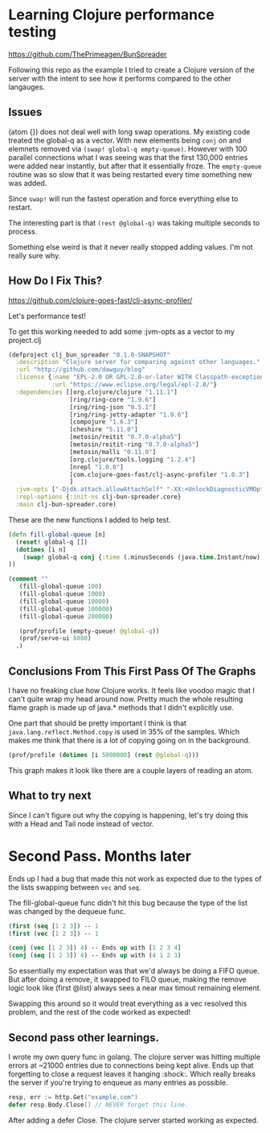 # Learning Clojure performance testing

https://github.com/ThePrimeagen/BunSpreader

Following this repo as the example I tried to create a Clojure version of the server with the intent to see how it performs compared to the other langauges.

## Issues

(atom {}) does not deal well with long swap operations. My existing code treated the global-q as a vector. With new elements being `conj` on and elemnets removed via `(swap! global-q empty-queue)`. However with 100 parallel connections what I was seeing was that the first 130,000 entries were added near instantly, but after that it essentially froze. The `empty-queue` routine was so slow that it was being restarted every time something new was added.

Since `swap!` will run the fastest operation and force everything else to restart.

The interesting part is that `(rest @global-q)` was taking multiple seconds to process. 

Something else weird is that it never really stopped adding values. I'm not really sure why.

## How Do I Fix This?

https://github.com/clojure-goes-fast/clj-async-profiler/

Let's performance test!

To get this working needed to add some :jvm-opts as a vector to my project.clj 

```clj
(defproject clj_bun_spreader "0.1.0-SNAPSHOT"
  :description "Clojure server for comparing against other languages."
  :url "http://github.com/dawguy/blog"
  :license {:name "EPL-2.0 OR GPL-2.0-or-later WITH Classpath-exception-2.0"
            :url "https://www.eclipse.org/legal/epl-2.0/"}
  :dependencies [[org.clojure/clojure "1.11.1"]
                 [ring/ring-core "1.9.6"]
                 [ring/ring-json "0.5.1"]
                 [ring/ring-jetty-adapter "1.9.6"]
                 [compojure "1.6.3"]
                 [cheshire "5.11.0"]
                 [metosin/reitit "0.7.0-alpha5"]
                 [metosin/reitit-ring "0.7.0-alpha5"]
                 [metosin/malli "0.11.0"]
                 [org.clojure/tools.logging "1.2.4"]
                 [nrepl "1.0.0"]
                 [com.clojure-goes-fast/clj-async-profiler "1.0.3"]
                 ]
  :jvm-opts ["-Djdk.attach.allowAttachSelf" "-XX:+UnlockDiagnosticVMOptions" "-XX:+DebugNonSafepoints"]
  :repl-options {:init-ns clj-bun-spreader.core}
  :main clj-bun-spreader.core)

```

These are the new functions I added to help test.

```clojure
(defn fill-global-queue [n]
  (reset! global-q [])
  (dotimes [i n]
    (swap! global-q conj {:time (.minusSeconds (java.time.Instant/now) 15) :body {:a i}})
))

(comment ""
   (fill-global-queue 100)
   (fill-global-queue 1000)
   (fill-global-queue 10000)
   (fill-global-queue 100000)
   (fill-global-queue 200000)

   (prof/profile (empty-queue! @global-q))
   (prof/serve-ui 8080)
  .)
```

## Conclusions From This First Pass Of The Graphs

I have no freaking clue how Clojure works. It feels like voodoo magic that I can't quite wrap my head around now. Pretty much the whole resulting flame graph is made up of java.* methods that I didn't explicitly use.

One part that should be pretty important I think is that `java.lang.reflect.Method.copy` is used in 35% of the samples. Which makes me think that there is a lot of copying going on in the background.

```clj
(prof/profile (dotimes [i 5000000] (rest @global-q)))
```

This graph makes it look like there are a couple layers of reading an atom.

## What to try next

Since I can't figure out why the copying is happening, let's try doing this with a Head and Tail node instead of vector.

# Second Pass. Months later

Ends up I had a bug that made this not work as expected due to the types of the lists swapping between `vec` and `seq`.

The fill-global-queue func didn't hit this bug because the type of the list was changed by the dequeue func.

```clj
(first (seq [1 2 3]) -- 1
(first (vec [1 2 3]) -- 1

(conj (vec [1 2 3]) 4) -- Ends up with [1 2 3 4]
(conj (seq [1 2 3]) 4) -- Ends up with (4 1 2 3)
```

So essentially my expectation was that we'd always be doing a FIFO queue.
But after doing a remove, it swapped to FILO queue, making the remove logic look like (first @list) always sees a near max timout remaining element.

Swapping this around so it would treat everything as a vec resolved this problem, and the rest of the code worked as expected!


## Second pass other learnings.

I wrote my own query func in golang. The clojure server was hitting multiple errors at ~21000 entries due to connections being kept alive.
Ends up that forgetting to close a request leaves it hanging :shock:. Which really breaks the server if you're trying to enqueue as many entries as possible.

```go
resp, err := http.Get("example.com")
defer resp.Body.Close() // NEVER forget this line.
```

After adding a defer Close. The clojure server started working as expected.
